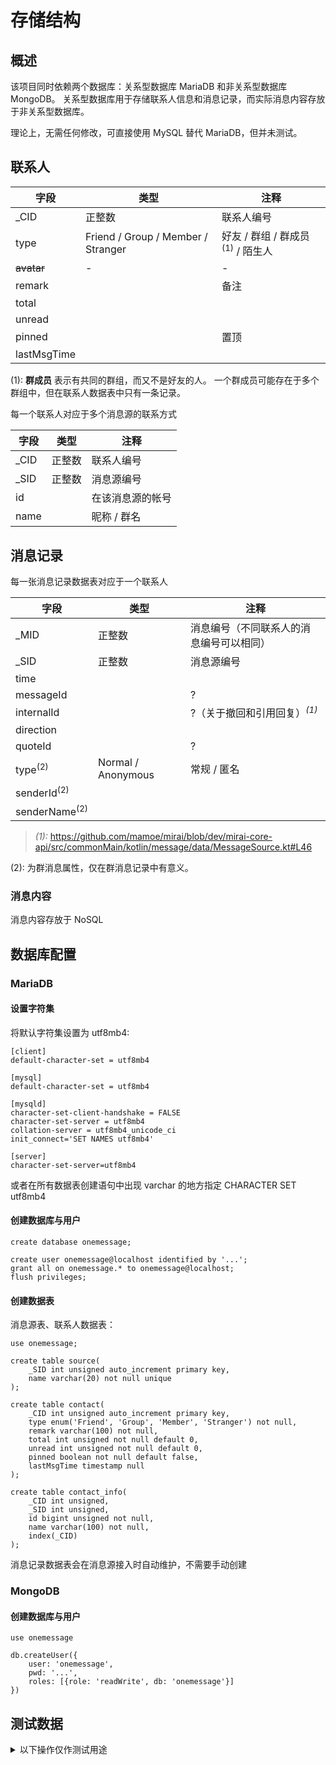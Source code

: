 # 存储结构

## 概述

该项目同时依赖两个数据库：关系型数据库 MariaDB 和非关系型数据库 MongoDB。
关系型数据库用于存储联系人信息和消息记录，而实际消息内容存放于非关系型数据库。

理论上，无需任何修改，可直接使用 MySQL 替代 MariaDB，但并未测试。

## 联系人

字段 | 类型 | 注释
---|---|---
_CID | 正整数 | 联系人编号
type | Friend / Group / Member / Stranger | 好友 / 群组 / 群成员<sup>(1)</sup> / 陌生人
~~avatar~~|-|-
remark| | 备注
total|
unread|
pinned| |置顶
lastMsgTime|

(1): **群成员** 表示有共同的群组，而又不是好友的人。
一个群成员可能存在于多个群组中，但在联系人数据表中只有一条记录。

每一个联系人对应于多个消息源的联系方式

字段 | 类型 | 注释
---|---|---
_CID | 正整数 | 联系人编号
_SID | 正整数 | 消息源编号
id | | 在该消息源的帐号
name| | 昵称 / 群名

## 消息记录

每一张消息记录数据表对应于一个联系人

字段 | 类型 | 注释
---|---|---
_MID| 正整数 | 消息编号（不同联系人的消息编号可以相同）
_SID| 正整数 | 消息源编号
time|
messageId| | ?
internalId| | ?（关于撤回和引用回复）<sup>*(1)*</sup>
direction|
quoteId| | ?
type<sup>(2)</sup>| Normal / Anonymous | 常规 / 匿名
senderId<sup>(2)</sup>|
senderName<sup>(2)</sup>|

> *(1):*
> https://github.com/mamoe/mirai/blob/dev/mirai-core-api/src/commonMain/kotlin/message/data/MessageSource.kt#L46

(2): 为群消息属性，仅在群消息记录中有意义。

### 消息内容
消息内容存放于 NoSQL

## 数据库配置

### MariaDB

#### 设置字符集

将默认字符集设置为 utf8mb4:
```
[client]
default-character-set = utf8mb4

[mysql]
default-character-set = utf8mb4

[mysqld]
character-set-client-handshake = FALSE
character-set-server = utf8mb4
collation-server = utf8mb4_unicode_ci
init_connect='SET NAMES utf8mb4'

[server]
character-set-server=utf8mb4
```

或者在所有数据表创建语句中出现 varchar 的地方指定 CHARACTER SET utf8mb4

#### 创建数据库与用户

```mysql
create database onemessage;

create user onemessage@localhost identified by '...';
grant all on onemessage.* to onemessage@localhost;
flush privileges;
```

#### 创建数据表

消息源表、联系人数据表：
```mysql
use onemessage;

create table source(
    _SID int unsigned auto_increment primary key,
    name varchar(20) not null unique
);

create table contact(
    _CID int unsigned auto_increment primary key,
    type enum('Friend', 'Group', 'Member', 'Stranger') not null,
    remark varchar(100) not null,
    total int unsigned not null default 0,
    unread int unsigned not null default 0,
    pinned boolean not null default false,
    lastMsgTime timestamp null
);

create table contact_info(
    _CID int unsigned,
    _SID int unsigned,
    id bigint unsigned not null,
    name varchar(100) not null,
    index(_CID)
);
```

[//]: # (TODO: deal with groups with the same name)

消息记录数据表会在消息源接入时自动维护，不需要手动创建

### MongoDB

#### 创建数据库与用户

```mongodb
use onemessage

db.createUser({
    user: 'onemessage',
    pwd: '...',
    roles: [{role: 'readWrite', db: 'onemessage'}]
})
```

## 测试数据

<details>
<summary>以下操作仅作测试用途</summary>

### 创建消息记录数据表

用户消息记录：
```mysql
create table message_1(
    _MID int unsigned auto_increment primary key,
    time timestamp not null,
    direction enum('In', 'Out') not null
);
```

群消息记录：
```mysql
create table message_2(
    _MID int unsigned auto_increment primary key,
    time timestamp not null,
    direction enum('In', 'Out') not null,
    type enum('Normal', 'Anonymous') not null,
    senderId bigint unsigned not null,
    senderName varchar(100) not null
);
```

### 插入联系人

```mysql
insert into contact(type, id, name, remark) values('Friend', 1234567890, '好友', '备注');
insert into contact(type, id, name, remark, lastMsgTime) values('Friend', 1111111111, '好友1', '备注1', '2019-02-01 22:10:30');
insert into contact(type, id, name, remark, lastMsgTime) values('Friend', 2222222222, '好友2', '备注2', '2022-02-01 22:10:30');
insert into contact(type, id, name, remark) values('Group', 3333333333, '群3', '备注3');
insert into contact(type, id, name, remark, lastMsgTime) values('Group', 4444444444, '群4', '备注4', '2021-02-01 22:10:30');
```

### 插入消息记录

```mysql
update contact set total = 3 where _CID = 1;

insert into message_1(time, direction) values('2022-02-01 10:30:30', 'In');
insert into message_1(time, direction) values('2022-02-01 10:30:32', 'In');
insert into message_1(time, direction) values('2022-02-01 10:31:30', 'Out');
```

### 插入消息内容

```mongodb
db.msgcontent_1.insert([
    {
        _id: 1,
        segments: [
            {
                type: "plaintext",
                content: {
                    _class: "xyz.hyffer.onemessage_server.storage.component.MessageSegmentContent.Plaintext",
                    text: "This is a Plaintext."
                }
            }
        ]
    },
    {
        _id: 2,
        segments: [
            {
                type: "image",
                content: {
                    _class: "xyz.hyffer.onemessage_server.storage.component.MessageSegmentContent.Image",
                    url: "https://example.com/img.jpg"
                }
            }
        ]
    },
    {
        _id: 3,
        segments: [
            {
                type: "image",
                content: {
                    _class: "xyz.hyffer.onemessage_server.storage.component.MessageSegmentContent.Image",
                    url: "https://example.com/img.jpg"
                }
            },
            {
                type: "plaintext",
                content: {
                    _class: "xyz.hyffer.onemessage_server.storage.component.MessageSegmentContent.Plaintext",
                    text: "Text under a photo"
                }
            }
        ]
    }
])
```
</details>
